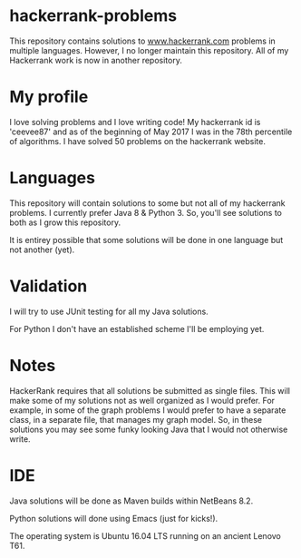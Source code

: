 # hackerrank-problems
This repository contains solutions to www.hackerrank.com problems in multiple languages. However, I no longer maintain this repository. All of my Hackerrank work is now in another repository.

# My profile
I love solving problems and I love writing code! My hackerrank id is 'ceevee87' and as of the beginning of May 2017 I was in the 78th percentile of algorithms. I have solved 50 problems on the hackerrank website.

# Languages
This repository will contain solutions to some but not all of my hackerrank problems. I currently prefer Java 8 & Python 3. So, you'll see solutions to both as I grow this repository.

It is entirey possible that some solutions will be done in one language but not another (yet).

# Validation
I will try to use JUnit testing for all my Java solutions. 

For Python I don't have an established scheme I'll be employing yet.

# Notes
HackerRank requires that all solutions be submitted as single files. This will make some of my solutions not as well organized as I would prefer. For example, in some of the graph problems I would prefer to have a separate class, in a separate file, that manages my graph model. So, in these solutions you may see some funky looking Java that I would not otherwise write.

# IDE
Java solutions will be done as Maven builds within NetBeans 8.2. 

Python solutions will done using Emacs (just for kicks!). 

The operating system is Ubuntu 16.04 LTS running on an ancient Lenovo T61.
